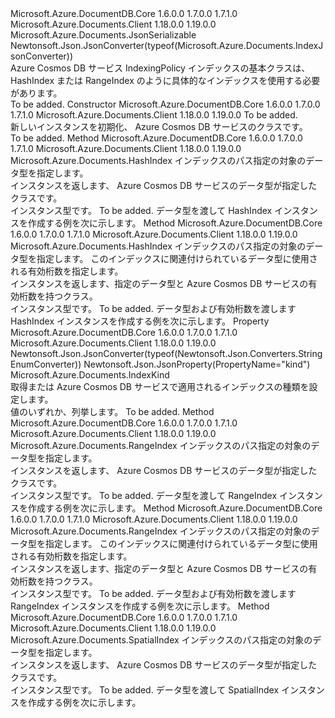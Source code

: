 <Type Name="Index" FullName="Microsoft.Azure.Documents.Index">
  <TypeSignature Language="C#" Value="public abstract class Index : Microsoft.Azure.Documents.JsonSerializable" />
  <TypeSignature Language="ILAsm" Value=".class public auto ansi abstract beforefieldinit Index extends Microsoft.Azure.Documents.JsonSerializable" />
  <TypeSignature Language="DocId" Value="T:Microsoft.Azure.Documents.Index" />
  <TypeSignature Language="VB.NET" Value="Public MustInherit Class Index&#xA;Inherits JsonSerializable" />
  <TypeSignature Language="F#" Value="type Index = class&#xA;    inherit JsonSerializable" />
  <AssemblyInfo>
    <AssemblyName>Microsoft.Azure.DocumentDB.Core</AssemblyName>
    <AssemblyVersion>1.6.0.0</AssemblyVersion>
    <AssemblyVersion>1.7.0.0</AssemblyVersion>
    <AssemblyVersion>1.7.1.0</AssemblyVersion>
  </AssemblyInfo>
  <AssemblyInfo>
    <AssemblyName>Microsoft.Azure.Documents.Client</AssemblyName>
    <AssemblyVersion>1.18.0.0</AssemblyVersion>
    <AssemblyVersion>1.19.0.0</AssemblyVersion>
  </AssemblyInfo>
  <Base>
    <BaseTypeName>Microsoft.Azure.Documents.JsonSerializable</BaseTypeName>
  </Base>
  <Interfaces />
  <Attributes>
    <Attribute>
      <AttributeName>Newtonsoft.Json.JsonConverter(typeof(Microsoft.Azure.Documents.IndexJsonConverter))</AttributeName>
    </Attribute>
  </Attributes>
  <Docs>
    <summary>
            Azure Cosmos DB サービス IndexingPolicy インデックスの基本クラスは、HashIndex または RangeIndex のように具体的なインデックスを使用する必要があります。
            </summary>
    <remarks>To be added.</remarks>
  </Docs>
  <Members>
    <Member MemberName=".ctor">
      <MemberSignature Language="C#" Value="protected Index (Microsoft.Azure.Documents.IndexKind kind);" />
      <MemberSignature Language="ILAsm" Value=".method familyhidebysig specialname rtspecialname instance void .ctor(valuetype Microsoft.Azure.Documents.IndexKind kind) cil managed" />
      <MemberSignature Language="DocId" Value="M:Microsoft.Azure.Documents.Index.#ctor(Microsoft.Azure.Documents.IndexKind)" />
      <MemberSignature Language="VB.NET" Value="Protected Sub New (kind As IndexKind)" />
      <MemberSignature Language="F#" Value="new Microsoft.Azure.Documents.Index : Microsoft.Azure.Documents.IndexKind -&gt; Microsoft.Azure.Documents.Index" Usage="new Microsoft.Azure.Documents.Index kind" />
      <MemberType>Constructor</MemberType>
      <AssemblyInfo>
        <AssemblyName>Microsoft.Azure.DocumentDB.Core</AssemblyName>
        <AssemblyVersion>1.6.0.0</AssemblyVersion>
        <AssemblyVersion>1.7.0.0</AssemblyVersion>
        <AssemblyVersion>1.7.1.0</AssemblyVersion>
      </AssemblyInfo>
      <AssemblyInfo>
        <AssemblyName>Microsoft.Azure.Documents.Client</AssemblyName>
        <AssemblyVersion>1.18.0.0</AssemblyVersion>
        <AssemblyVersion>1.19.0.0</AssemblyVersion>
      </AssemblyInfo>
      <Parameters>
        <Parameter Name="kind" Type="Microsoft.Azure.Documents.IndexKind" />
      </Parameters>
      <Docs>
        <param name="kind">To be added.</param>
        <summary>
            新しいインスタンスを初期化、 <see cref="T:Microsoft.Azure.Documents.Index" /> Azure Cosmos DB サービスのクラスです。
            </summary>
        <remarks>To be added.</remarks>
      </Docs>
    </Member>
    <Member MemberName="Hash">
      <MemberSignature Language="C#" Value="public static Microsoft.Azure.Documents.HashIndex Hash (Microsoft.Azure.Documents.DataType dataType);" />
      <MemberSignature Language="ILAsm" Value=".method public static hidebysig class Microsoft.Azure.Documents.HashIndex Hash(valuetype Microsoft.Azure.Documents.DataType dataType) cil managed" />
      <MemberSignature Language="DocId" Value="M:Microsoft.Azure.Documents.Index.Hash(Microsoft.Azure.Documents.DataType)" />
      <MemberSignature Language="F#" Value="static member Hash : Microsoft.Azure.Documents.DataType -&gt; Microsoft.Azure.Documents.HashIndex" Usage="Microsoft.Azure.Documents.Index.Hash dataType" />
      <MemberType>Method</MemberType>
      <AssemblyInfo>
        <AssemblyName>Microsoft.Azure.DocumentDB.Core</AssemblyName>
        <AssemblyVersion>1.6.0.0</AssemblyVersion>
        <AssemblyVersion>1.7.0.0</AssemblyVersion>
        <AssemblyVersion>1.7.1.0</AssemblyVersion>
      </AssemblyInfo>
      <AssemblyInfo>
        <AssemblyName>Microsoft.Azure.Documents.Client</AssemblyName>
        <AssemblyVersion>1.18.0.0</AssemblyVersion>
        <AssemblyVersion>1.19.0.0</AssemblyVersion>
      </AssemblyInfo>
      <ReturnValue>
        <ReturnType>Microsoft.Azure.Documents.HashIndex</ReturnType>
      </ReturnValue>
      <Parameters>
        <Parameter Name="dataType" Type="Microsoft.Azure.Documents.DataType" />
      </Parameters>
      <Docs>
        <param name="dataType">インデックスのパス指定の対象のデータ型を指定します。</param>
        <summary>
            インスタンスを返します、 <see cref="T:Microsoft.Azure.Documents.HashIndex" /> Azure Cosmos DB サービスのデータ型が指定したクラスです。
            </summary>
        <returns>インスタンス<see cref="T:Microsoft.Azure.Documents.HashIndex" />型です。</returns>
        <remarks>To be added.</remarks>
        <altmember cref="T:Microsoft.Azure.Documents.DataType" />
        <example>
            データ型を渡して HashIndex インスタンスを作成する例を次に示します。
            <code language="c#"><![CDATA[
            HashIndex hashIndex = Index.Hash(DataType.String);
            ]]></code></example>
      </Docs>
    </Member>
    <Member MemberName="Hash">
      <MemberSignature Language="C#" Value="public static Microsoft.Azure.Documents.HashIndex Hash (Microsoft.Azure.Documents.DataType dataType, short precision);" />
      <MemberSignature Language="ILAsm" Value=".method public static hidebysig class Microsoft.Azure.Documents.HashIndex Hash(valuetype Microsoft.Azure.Documents.DataType dataType, int16 precision) cil managed" />
      <MemberSignature Language="DocId" Value="M:Microsoft.Azure.Documents.Index.Hash(Microsoft.Azure.Documents.DataType,System.Int16)" />
      <MemberSignature Language="F#" Value="static member Hash : Microsoft.Azure.Documents.DataType * int16 -&gt; Microsoft.Azure.Documents.HashIndex" Usage="Microsoft.Azure.Documents.Index.Hash (dataType, precision)" />
      <MemberType>Method</MemberType>
      <AssemblyInfo>
        <AssemblyName>Microsoft.Azure.DocumentDB.Core</AssemblyName>
        <AssemblyVersion>1.6.0.0</AssemblyVersion>
        <AssemblyVersion>1.7.0.0</AssemblyVersion>
        <AssemblyVersion>1.7.1.0</AssemblyVersion>
      </AssemblyInfo>
      <AssemblyInfo>
        <AssemblyName>Microsoft.Azure.Documents.Client</AssemblyName>
        <AssemblyVersion>1.18.0.0</AssemblyVersion>
        <AssemblyVersion>1.19.0.0</AssemblyVersion>
      </AssemblyInfo>
      <ReturnValue>
        <ReturnType>Microsoft.Azure.Documents.HashIndex</ReturnType>
      </ReturnValue>
      <Parameters>
        <Parameter Name="dataType" Type="Microsoft.Azure.Documents.DataType" />
        <Parameter Name="precision" Type="System.Int16" />
      </Parameters>
      <Docs>
        <param name="dataType">インデックスのパス指定の対象のデータ型を指定します。</param>
        <param name="precision">このインデックスに関連付けられているデータ型に使用される有効桁数を指定します。</param>
        <summary>
            インスタンスを返します、<see cref="T:Microsoft.Azure.Documents.HashIndex" />指定のデータ型と Azure Cosmos DB サービスの有効桁数を持つクラス。
            </summary>
        <returns>インスタンス<see cref="T:Microsoft.Azure.Documents.HashIndex" />型です。</returns>
        <remarks>To be added.</remarks>
        <altmember cref="T:Microsoft.Azure.Documents.DataType" />
        <example>
            データ型および有効桁数を渡します HashIndex インスタンスを作成する例を次に示します。
            <code language="c#"><![CDATA[
            HashIndex hashIndex = Index.Hash(DataType.String, 3);
            ]]></code></example>
      </Docs>
    </Member>
    <Member MemberName="Kind">
      <MemberSignature Language="C#" Value="public Microsoft.Azure.Documents.IndexKind Kind { get; }" />
      <MemberSignature Language="ILAsm" Value=".property instance valuetype Microsoft.Azure.Documents.IndexKind Kind" />
      <MemberSignature Language="DocId" Value="P:Microsoft.Azure.Documents.Index.Kind" />
      <MemberSignature Language="VB.NET" Value="Public ReadOnly Property Kind As IndexKind" />
      <MemberSignature Language="F#" Value="member this.Kind : Microsoft.Azure.Documents.IndexKind" Usage="Microsoft.Azure.Documents.Index.Kind" />
      <MemberType>Property</MemberType>
      <AssemblyInfo>
        <AssemblyName>Microsoft.Azure.DocumentDB.Core</AssemblyName>
        <AssemblyVersion>1.6.0.0</AssemblyVersion>
        <AssemblyVersion>1.7.0.0</AssemblyVersion>
        <AssemblyVersion>1.7.1.0</AssemblyVersion>
      </AssemblyInfo>
      <AssemblyInfo>
        <AssemblyName>Microsoft.Azure.Documents.Client</AssemblyName>
        <AssemblyVersion>1.18.0.0</AssemblyVersion>
        <AssemblyVersion>1.19.0.0</AssemblyVersion>
      </AssemblyInfo>
      <Attributes>
        <Attribute>
          <AttributeName>Newtonsoft.Json.JsonConverter(typeof(Newtonsoft.Json.Converters.StringEnumConverter))</AttributeName>
        </Attribute>
        <Attribute>
          <AttributeName>Newtonsoft.Json.JsonProperty(PropertyName="kind")</AttributeName>
        </Attribute>
      </Attributes>
      <ReturnValue>
        <ReturnType>Microsoft.Azure.Documents.IndexKind</ReturnType>
      </ReturnValue>
      <Docs>
        <summary>
            取得または Azure Cosmos DB サービスで適用されるインデックスの種類を設定します。
            </summary>
        <value>
            値のいずれか、<see cref="T:Microsoft.Azure.Documents.IndexKind" />列挙します。
            </value>
        <remarks>To be added.</remarks>
      </Docs>
    </Member>
    <Member MemberName="Range">
      <MemberSignature Language="C#" Value="public static Microsoft.Azure.Documents.RangeIndex Range (Microsoft.Azure.Documents.DataType dataType);" />
      <MemberSignature Language="ILAsm" Value=".method public static hidebysig class Microsoft.Azure.Documents.RangeIndex Range(valuetype Microsoft.Azure.Documents.DataType dataType) cil managed" />
      <MemberSignature Language="DocId" Value="M:Microsoft.Azure.Documents.Index.Range(Microsoft.Azure.Documents.DataType)" />
      <MemberSignature Language="F#" Value="static member Range : Microsoft.Azure.Documents.DataType -&gt; Microsoft.Azure.Documents.RangeIndex" Usage="Microsoft.Azure.Documents.Index.Range dataType" />
      <MemberType>Method</MemberType>
      <AssemblyInfo>
        <AssemblyName>Microsoft.Azure.DocumentDB.Core</AssemblyName>
        <AssemblyVersion>1.6.0.0</AssemblyVersion>
        <AssemblyVersion>1.7.0.0</AssemblyVersion>
        <AssemblyVersion>1.7.1.0</AssemblyVersion>
      </AssemblyInfo>
      <AssemblyInfo>
        <AssemblyName>Microsoft.Azure.Documents.Client</AssemblyName>
        <AssemblyVersion>1.18.0.0</AssemblyVersion>
        <AssemblyVersion>1.19.0.0</AssemblyVersion>
      </AssemblyInfo>
      <ReturnValue>
        <ReturnType>Microsoft.Azure.Documents.RangeIndex</ReturnType>
      </ReturnValue>
      <Parameters>
        <Parameter Name="dataType" Type="Microsoft.Azure.Documents.DataType" />
      </Parameters>
      <Docs>
        <param name="dataType">インデックスのパス指定の対象のデータ型を指定します。</param>
        <summary>
            インスタンスを返します、 <see cref="T:Microsoft.Azure.Documents.RangeIndex" /> Azure Cosmos DB サービスのデータ型が指定したクラスです。
            </summary>
        <returns>インスタンス<see cref="T:Microsoft.Azure.Documents.RangeIndex" />型です。</returns>
        <remarks>To be added.</remarks>
        <altmember cref="T:Microsoft.Azure.Documents.DataType" />
        <example>
            データ型を渡して RangeIndex インスタンスを作成する例を次に示します。
            <code language="c#"><![CDATA[
            RangeIndex rangeIndex = Index.Range(DataType.Number);
            ]]></code></example>
      </Docs>
    </Member>
    <Member MemberName="Range">
      <MemberSignature Language="C#" Value="public static Microsoft.Azure.Documents.RangeIndex Range (Microsoft.Azure.Documents.DataType dataType, short precision);" />
      <MemberSignature Language="ILAsm" Value=".method public static hidebysig class Microsoft.Azure.Documents.RangeIndex Range(valuetype Microsoft.Azure.Documents.DataType dataType, int16 precision) cil managed" />
      <MemberSignature Language="DocId" Value="M:Microsoft.Azure.Documents.Index.Range(Microsoft.Azure.Documents.DataType,System.Int16)" />
      <MemberSignature Language="F#" Value="static member Range : Microsoft.Azure.Documents.DataType * int16 -&gt; Microsoft.Azure.Documents.RangeIndex" Usage="Microsoft.Azure.Documents.Index.Range (dataType, precision)" />
      <MemberType>Method</MemberType>
      <AssemblyInfo>
        <AssemblyName>Microsoft.Azure.DocumentDB.Core</AssemblyName>
        <AssemblyVersion>1.6.0.0</AssemblyVersion>
        <AssemblyVersion>1.7.0.0</AssemblyVersion>
        <AssemblyVersion>1.7.1.0</AssemblyVersion>
      </AssemblyInfo>
      <AssemblyInfo>
        <AssemblyName>Microsoft.Azure.Documents.Client</AssemblyName>
        <AssemblyVersion>1.18.0.0</AssemblyVersion>
        <AssemblyVersion>1.19.0.0</AssemblyVersion>
      </AssemblyInfo>
      <ReturnValue>
        <ReturnType>Microsoft.Azure.Documents.RangeIndex</ReturnType>
      </ReturnValue>
      <Parameters>
        <Parameter Name="dataType" Type="Microsoft.Azure.Documents.DataType" />
        <Parameter Name="precision" Type="System.Int16" />
      </Parameters>
      <Docs>
        <param name="dataType">インデックスのパス指定の対象のデータ型を指定します。</param>
        <param name="precision">このインデックスに関連付けられているデータ型に使用される有効桁数を指定します。</param>
        <summary>
            インスタンスを返します、<see cref="T:Microsoft.Azure.Documents.RangeIndex" />指定のデータ型と Azure Cosmos DB サービスの有効桁数を持つクラス。
            </summary>
        <returns>インスタンス<see cref="T:Microsoft.Azure.Documents.RangeIndex" />型です。</returns>
        <remarks>To be added.</remarks>
        <altmember cref="T:Microsoft.Azure.Documents.DataType" />
        <example>
            データ型および有効桁数を渡します RangeIndex インスタンスを作成する例を次に示します。
            <code language="c#"><![CDATA[
            RangeIndex rangeIndex = Index.Range(DataType.Number, -1);
            ]]></code></example>
      </Docs>
    </Member>
    <Member MemberName="Spatial">
      <MemberSignature Language="C#" Value="public static Microsoft.Azure.Documents.SpatialIndex Spatial (Microsoft.Azure.Documents.DataType dataType);" />
      <MemberSignature Language="ILAsm" Value=".method public static hidebysig class Microsoft.Azure.Documents.SpatialIndex Spatial(valuetype Microsoft.Azure.Documents.DataType dataType) cil managed" />
      <MemberSignature Language="DocId" Value="M:Microsoft.Azure.Documents.Index.Spatial(Microsoft.Azure.Documents.DataType)" />
      <MemberSignature Language="F#" Value="static member Spatial : Microsoft.Azure.Documents.DataType -&gt; Microsoft.Azure.Documents.SpatialIndex" Usage="Microsoft.Azure.Documents.Index.Spatial dataType" />
      <MemberType>Method</MemberType>
      <AssemblyInfo>
        <AssemblyName>Microsoft.Azure.DocumentDB.Core</AssemblyName>
        <AssemblyVersion>1.6.0.0</AssemblyVersion>
        <AssemblyVersion>1.7.0.0</AssemblyVersion>
        <AssemblyVersion>1.7.1.0</AssemblyVersion>
      </AssemblyInfo>
      <AssemblyInfo>
        <AssemblyName>Microsoft.Azure.Documents.Client</AssemblyName>
        <AssemblyVersion>1.18.0.0</AssemblyVersion>
        <AssemblyVersion>1.19.0.0</AssemblyVersion>
      </AssemblyInfo>
      <ReturnValue>
        <ReturnType>Microsoft.Azure.Documents.SpatialIndex</ReturnType>
      </ReturnValue>
      <Parameters>
        <Parameter Name="dataType" Type="Microsoft.Azure.Documents.DataType" />
      </Parameters>
      <Docs>
        <param name="dataType">インデックスのパス指定の対象のデータ型を指定します。</param>
        <summary>
            インスタンスを返します、 <see cref="T:Microsoft.Azure.Documents.SpatialIndex" /> Azure Cosmos DB サービスのデータ型が指定したクラスです。
            </summary>
        <returns>インスタンス<see cref="T:Microsoft.Azure.Documents.SpatialIndex" />型です。</returns>
        <remarks>To be added.</remarks>
        <altmember cref="T:Microsoft.Azure.Documents.DataType" />
        <example>
            データ型を渡して SpatialIndex インスタンスを作成する例を次に示します。
            <code language="c#"><![CDATA[
            SpatialIndex spatialIndex = Index.Spatial(DataType.Point);
            ]]></code></example>
      </Docs>
    </Member>
  </Members>
</Type>